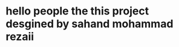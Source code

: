 
#

#

<h1>


  
</h1>

#

#

<h1>
  
hello people the this project desgined by sahand mohammad rezaii

</h1>

#
